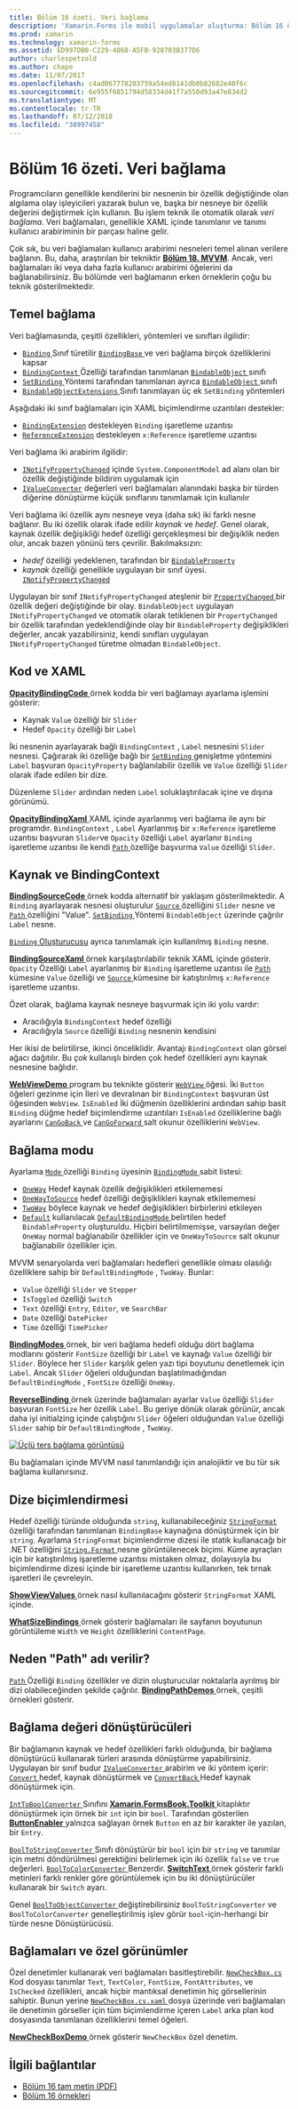 ```yaml
---
title: Bölüm 16 özeti. Veri bağlama
description: 'Xamarin.Forms ile mobil uygulamalar oluşturma: Bölüm 16 özeti. Veri bağlama'
ms.prod: xamarin
ms.technology: xamarin-forms
ms.assetid: ED997DB0-C229-4868-A5FB-928703B377D6
author: charlespetzold
ms.author: chape
ms.date: 11/07/2017
ms.openlocfilehash: c4ad067778203759a54ed8141db0b82602e40f6c
ms.sourcegitcommit: 6e955f6851794d58334d41f7a550d93a47e834d2
ms.translationtype: MT
ms.contentlocale: tr-TR
ms.lasthandoff: 07/12/2018
ms.locfileid: "38997458"
---
```

# <a name="summary-of-chapter-16-data-binding"></a>Bölüm 16 özeti. Veri bağlama

Programcıların genellikle kendilerini bir nesnenin bir özellik değiştiğinde olan algılama olay işleyicileri yazarak bulun ve, başka bir nesneye bir özellik değerini değiştirmek için kullanın. Bu işlem teknik ile otomatik olarak *veri bağlama*. Veri bağlamaları, genellikle XAML içinde tanımlanır ve tanımı kullanıcı arabiriminin bir parçası haline gelir.

Çok sık, bu veri bağlamaları kullanıcı arabirimi nesneleri temel alınan verilere bağlanın. Bu, daha, araştırılan bir tekniktir [ **Bölüm 18. MVVM**](chapter18.md). Ancak, veri bağlamaları iki veya daha fazla kullanıcı arabirimi öğelerini da bağlanabilirsiniz. Bu bölümde veri bağlamanın erken örneklerin çoğu bu teknik gösterilmektedir.

## <a name="binding-basics"></a>Temel bağlama

Veri bağlamasında, çeşitli özellikleri, yöntemleri ve sınıfları ilgilidir:

- [ `Binding` ](xref:Xamarin.Forms.Binding) Sınıf türetilir [ `BindingBase` ](xref:Xamarin.Forms.BindingBase) ve veri bağlama birçok özelliklerini kapsar
- [ `BindingContext` ](xref:Xamarin.Forms.BindableObject.BindingContext) Özelliği tarafından tanımlanan [ `BindableObject` ](xref:Xamarin.Forms.BindableObject) sınıfı
- [ `SetBinding` ](xref:Xamarin.Forms.BindableObject.SetBinding(Xamarin.Forms.BindableProperty,Xamarin.Forms.BindingBase)) Yöntemi tarafından tanımlanan ayrıca [ `BindableObject` ](xref:Xamarin.Forms.BindableObject) sınıfı
- [ `BindableObjectExtensions` ](xref:Xamarin.Forms.BindableObjectExtensions) Sınıfı tanımlayan üç ek `SetBinding` yöntemleri

Aşağıdaki iki sınıf bağlamaları için XAML biçimlendirme uzantıları destekler:

- [`BindingExtension`](xref:Xamarin.Forms.Xaml.BindingExtension) destekleyen `Binding` işaretleme uzantısı
- [`ReferenceExtension`](xref:Xamarin.Forms.Xaml.ReferenceExtension) destekleyen `x:Reference` işaretleme uzantısı

Veri bağlama iki arabirim ilgilidir:

- [`INotifyPropertyChanged`](xref:System.ComponentModel.INotifyPropertyChanged) içinde `System.ComponentModel` ad alanı olan bir özellik değiştiğinde bildirim uygulamak için
- [`IValueConverter`](xref:Xamarin.Forms.IValueConverter) değerleri veri bağlamaları alanındaki başka bir türden diğerine dönüştürme küçük sınıflarını tanımlamak için kullanılır

Veri bağlama iki özellik aynı nesneye veya (daha sık) iki farklı nesne bağlanır. Bu iki özellik olarak ifade edilir *kaynak* ve *hedef*. Genel olarak, kaynak özellik değişikliği hedef özelliği gerçekleşmesi bir değişiklik neden olur, ancak bazen yönünü ters çevrilir. Bakılmaksızın:

- *hedef* özelliği yedeklenen, tarafından bir [`BindableProperty`](xref:Xamarin.Forms.BindableProperty)
- *kaynak* özelliği genellikle uygulayan bir sınıf üyesi. [`INotifyPropertyChanged`](xref:System.ComponentModel.INotifyPropertyChanged)

Uygulayan bir sınıf `INotifyPropertyChanged` ateşlenir bir [ `PropertyChanged` ](xref:System.ComponentModel.INotifyPropertyChanged.PropertyChanged) bir özellik değeri değiştiğinde bir olay. `BindableObject` uygulayan `INotifyPropertyChanged` ve otomatik olarak tetiklenen bir `PropertyChanged` bir özellik tarafından yedeklendiğinde olay bir `BindableProperty` değişiklikleri değerler, ancak yazabilirsiniz, kendi sınıfları uygulayan `INotifyPropertyChanged` türetme olmadan `BindableObject`.

## <a name="code-and-xaml"></a>Kod ve XAML

[ **OpacityBindingCode** ](https://github.com/xamarin/xamarin-forms-book-samples/tree/master/Chapter16/OpacityBindingCode) örnek kodda bir veri bağlamayı ayarlama işlemini gösterir:

- Kaynak `Value` özelliği bir `Slider`
- Hedef `Opacity` özelliği bir `Label`

İki nesnenin ayarlayarak bağlı `BindingContext` , `Label` nesnesini `Slider` nesnesi. Çağırarak iki özelliğe bağlı bir [ `SetBinding` ](xref:Xamarin.Forms.BindableObjectExtensions.SetBinding*) genişletme yöntemini `Label` başvuran `OpacityProperty` bağlanılabilir özellik ve `Value` özelliği `Slider` olarak ifade edilen bir dize.

Düzenleme `Slider` ardından neden `Label` soluklaştırılacak içine ve dışına görünümü.

[ **OpacityBindingXaml** ](https://github.com/xamarin/xamarin-forms-book-samples/tree/master/Chapter16/OpacityBindingXaml) XAML içinde ayarlanmış veri bağlama ile aynı bir programdır. `BindingContext` , `Label` Ayarlanmış bir `x:Reference` işaretleme uzantısı başvuran `Slider`ve `Opacity` özelliği `Label` ayarlanır `Binding` işaretleme uzantısı ile kendi [ `Path` ](xref:Xamarin.Forms.Binding.Path) özelliğe başvurma `Value` özelliği `Slider`.

## <a name="source-and-bindingcontext"></a>Kaynak ve BindingContext

[ **BindingSourceCode** ](https://github.com/xamarin/xamarin-forms-book-samples/tree/master/Chapter16/BindingSourceCode) örnek kodda alternatif bir yaklaşım gösterilmektedir. A `Binding` ayarlayarak nesnesi oluşturulur [ `Source` ](xref:Xamarin.Forms.Binding.Source) özelliğini `Slider` nesne ve [ `Path` ](xref:Xamarin.Forms.Binding.Path) özelliğini "Value". [ `SetBinding` ](xref:Xamarin.Forms.BindableObject.SetBinding(Xamarin.Forms.BindableProperty,Xamarin.Forms.BindingBase)) Yöntemi `BindableObject` üzerinde çağrılır `Label` nesne.

[ `Binding` Oluşturucusu](xref:Xamarin.Forms.Binding.%23ctor(System.String,Xamarin.Forms.BindingMode,Xamarin.Forms.IValueConverter,System.Object,System.String,System.Object)) ayrıca tanımlamak için kullanılmış `Binding` nesne.

[ **BindingSourceXaml** ](https://github.com/xamarin/xamarin-forms-book-samples/tree/master/Chapter16/BindingSourceXaml) örnek karşılaştırılabilir teknik XAML içinde gösterir. `Opacity` Özelliği `Label` ayarlanmış bir `Binding` işaretleme uzantısı ile [ `Path` ](xref:Xamarin.Forms.Binding.Path) kümesine `Value` özelliği ve [ `Source` ](xref:Xamarin.Forms.Binding.Source) kümesine bir katıştırılmış `x:Reference` işaretleme uzantısı.

Özet olarak, bağlama kaynak nesneye başvurmak için iki yolu vardır:

- Aracılığıyla `BindingContext` hedef özelliği
- Aracılığıyla `Source` özelliği `Binding` nesnenin kendisini

Her ikisi de belirtilirse, ikinci önceliklidir. Avantajı `BindingContext` olan görsel ağacı dağıtılır. Bu *çok* kullanışlı birden çok hedef özellikleri aynı kaynak nesnesine bağlıdır.

[ **WebViewDemo** ](https://github.com/xamarin/xamarin-forms-book-samples/tree/master/Chapter16/WebViewDemo) program bu teknikte gösterir [ `WebView` ](xref:Xamarin.Forms.WebView) öğesi. İki `Button` öğeleri gezinme için İleri ve devralınan bir `BindingContext` başvuran üst öğesinden `WebView`. `IsEnabled` İki düğmenin özelliklerini ardından sahip basit `Binding` düğme hedef biçimlendirme uzantıları `IsEnabled` özelliklerine bağlı ayarlarını [ `CanGoBack` ](xref:Xamarin.Forms.WebView.CanGoBack) ve [ `CanGoForward` ](xref:Xamarin.Forms.WebView.CanGoForward) salt okunur özelliklerini `WebView`.

## <a name="the-binding-mode"></a>Bağlama modu

Ayarlama [ `Mode` ](xref:Xamarin.Forms.BindingBase.Mode) özelliği `Binding` üyesinin [ `BindingMode` ](xref:Xamarin.Forms.BindingMode) sabit listesi:

- [`OneWay`](xref:Xamarin.Forms.BindingMode.OneWay) Hedef kaynak özellik değişiklikleri etkilememesi
- [`OneWayToSource`](xref:Xamarin.Forms.BindingMode.OneWayToSource) hedef özelliği değişiklikleri kaynak etkilememesi
- [`TwoWay`](xref:Xamarin.Forms.BindingMode.TwoWay) böylece kaynak ve hedef değişiklikleri birbirlerini etkileyen
- [`Default`](xref:Xamarin.Forms.BindingMode.Default) kullanılacak [ `DefaultBindingMode` ](xref:Xamarin.Forms.BindableProperty.DefaultBindingMode) belirtilen hedef `BindableProperty` oluşturuldu. Hiçbiri belirtilmemişse, varsayılan değer `OneWay` normal bağlanabilir özellikler için ve `OneWayToSource` salt okunur bağlanabilir özellikler için.

MVVM senaryolarda veri bağlamaları hedefleri genellikle olması olasılığı özelliklere sahip bir `DefaultBindingMode` , `TwoWay`. Bunlar:

- `Value` özelliği `Slider` ve `Stepper`
- `IsToggled` özelliği `Switch`
- `Text` özelliği `Entry`, `Editor`, ve `SearchBar`
- `Date` özelliği `DatePicker`
- `Time` özelliği `TimePicker`

[ **BindingModes** ](https://github.com/xamarin/xamarin-forms-book-samples/tree/master/Chapter16/BindingModes) örnek, bir veri bağlama hedefi olduğu dört bağlama modlarını gösterir `FontSize` özelliği bir `Label` ve kaynağı `Value` özelliği bir `Slider`. Böylece her `Slider` karşılık gelen yazı tipi boyutunu denetlemek için `Label`. Ancak `Slider` öğeleri olduğundan başlatılmadığından `DefaultBindingMode` , `FontSize` özelliği `OneWay`.

[ **ReverseBinding** ](https://github.com/xamarin/xamarin-forms-book-samples/tree/master/Chapter16/ReverseBinding) örnek üzerinde bağlamaları ayarlar `Value` özelliği `Slider` başvuran `FontSize` her özellik `Label`. Bu geriye dönük olarak görünür, ancak daha iyi initialzing içinde çalıştığını `Slider` öğeleri olduğundan `Value` özelliği `Slider` sahip bir `DefaultBindingMode` , `TwoWay`.

[![Üçlü ters bağlama görüntüsü](images/ch16fg06-small.png "ters bağlama")](images/ch16fg06-large.png#lightbox "ters bağlama")

Bu bağlamaları içinde MVVM nasıl tanımlandığı için analojiktir ve bu tür sık bağlama kullanırsınız.

## <a name="string-formatting"></a>Dize biçimlendirmesi

Hedef özelliği türünde olduğunda `string`, kullanabileceğiniz [ `StringFormat` ](xref:Xamarin.Forms.BindingBase.StringFormat) özelliği tarafından tanımlanan `BindingBase` kaynağına dönüştürmek için bir `string`. Ayarlama `StringFormat` biçimlendirme dizesi ile statik kullanacağı bir .NET özelliğini [ `String.Format` ](xref:System.String.Format(System.String,System.Object)) nesne görüntülenecek biçimi. Küme ayraçları için bir katıştırılmış işaretleme uzantısı mistaken olmaz, dolayısıyla bu biçimlendirme dizesi içinde bir işaretleme uzantısı kullanırken, tek tırnak işaretleri ile çevreleyin.

[ **ShowViewValues** ](https://github.com/xamarin/xamarin-forms-book-samples/tree/master/Chapter16/ShowViewValues) örnek nasıl kullanılacağını gösterir `StringFormat` XAML içinde.

[ **WhatSizeBindings** ](https://github.com/xamarin/xamarin-forms-book-samples/tree/master/Chapter16/WhatSizeBindings) örnek gösterir bağlamaları ile sayfanın boyutunun görüntüleme `Width` ve `Height` özelliklerini `ContentPage`.

## <a name="why-is-it-called-path"></a>Neden "Path" adı verilir?

[ `Path` ](xref:Xamarin.Forms.Binding.Path) Özelliği `Binding` özellikler ve dizin oluşturucular noktalarla ayrılmış bir dizi olabileceğinden şekilde çağrılır. [ **BindingPathDemos** ](https://github.com/xamarin/xamarin-forms-book-samples/tree/master/Chapter16/BindingPathDemos) örnek, çeşitli örnekleri gösterir.

## <a name="binding-value-converters"></a>Bağlama değeri dönüştürücüleri

Bir bağlamanın kaynak ve hedef özellikleri farklı olduğunda, bir bağlama dönüştürücü kullanarak türleri arasında dönüştürme yapabilirsiniz. Uygulayan bir sınıf budur [ `IValueConverter` ](xref:Xamarin.Forms.IValueConverter) arabirim ve iki yöntem içerir: [ `Convert` ](xref:Xamarin.Forms.IValueConverter.Convert(System.Object,System.Type,System.Object,System.Globalization.CultureInfo)) hedef, kaynak dönüştürmek ve [ `ConvertBack` ](xref:Xamarin.Forms.IValueConverter.ConvertBack(System.Object,System.Type,System.Object,System.Globalization.CultureInfo)) Hedef kaynak dönüştürmek için.

[ `IntToBoolConverter` ](https://github.com/xamarin/xamarin-forms-book-samples/blob/master/Libraries/Xamarin.FormsBook.Toolkit/Xamarin.FormsBook.Toolkit/IntToBoolConverter.cs) Sınıfını [ **Xamarin.FormsBook.Toolkit** ](https://github.com/xamarin/xamarin-forms-book-samples/tree/master/Libraries/Xamarin.FormsBook.Toolkit) kitaplıktır dönüştürmek için örnek bir `int` için bir `bool`. Tarafından gösterilen [ **ButtonEnabler** ](https://github.com/xamarin/xamarin-forms-book-samples/tree/master/Chapter16/ButtonEnabler) yalnızca sağlayan örnek `Button` en az bir karakter ile yazılan, bir `Entry`.

[ `BoolToStringConverter` ](https://github.com/xamarin/xamarin-forms-book-samples/blob/master/Libraries/Xamarin.FormsBook.Toolkit/Xamarin.FormsBook.Toolkit/BoolToStringConverter.cs) Sınıfı dönüştürür bir `bool` için bir `string` ve tanımlar için metni döndürülmesi gerektiğini belirlemek için iki özellik `false` ve `true` değerleri.
[ `BoolToColorConverter` ](https://github.com/xamarin/xamarin-forms-book-samples/blob/master/Libraries/Xamarin.FormsBook.Toolkit/Xamarin.FormsBook.Toolkit/BoolToColorConverter.cs) Benzerdir. [ **SwitchText** ](https://github.com/xamarin/xamarin-forms-book-samples/tree/master/Chapter16/SwitchText) örnek gösterir farklı metinleri farklı renkler göre görüntülemek için bu iki dönüştürücüler kullanarak bir `Switch` ayarı.

Genel [ `BoolToObjectConverter` ](https://github.com/xamarin/xamarin-forms-book-samples/blob/master/Libraries/Xamarin.FormsBook.Toolkit/Xamarin.FormsBook.Toolkit/BoolToObjectConverter.cs) değiştirebilirsiniz `BoolToStringConverter` ve `BoolToColorConverter` genelleştirilmiş işlev görür `bool`-için-herhangi bir türde nesne Dönüştürücüsü.

## <a name="bindings-and-custom-views"></a>Bağlamaları ve özel görünümler

Özel denetimler kullanarak veri bağlamaları basitleştirebilir. [ `NewCheckBox.cs` ](https://github.com/xamarin/xamarin-forms-book-samples/blob/master/Libraries/Xamarin.FormsBook.Toolkit/Xamarin.FormsBook.Toolkit/NewCheckBox.xaml.cs) Kod dosyası tanımlar `Text`, `TextColor`, `FontSize`, `FontAttributes`, ve `IsChecked` özellikleri, ancak hiçbir mantıksal denetimin hiç görsellerinin sahiptir.
Bunun yerine [ `NewCheckBox.cs.xaml` ](https://github.com/xamarin/xamarin-forms-book-samples/blob/master/Libraries/Xamarin.FormsBook.Toolkit/Xamarin.FormsBook.Toolkit/NewCheckBox.xaml) dosya üzerinde veri bağlamaları ile denetimin görseller için tüm biçimlendirme içeren `Label` arka plan kod dosyasında tanımlanan özelliklerini temel öğeleri.

[ **NewCheckBoxDemo** ](https://github.com/xamarin/xamarin-forms-book-samples/tree/master/Chapter16/NewCheckBoxDemo) örnek gösterir `NewCheckBox` özel denetim.



## <a name="related-links"></a>İlgili bağlantılar

- [Bölüm 16 tam metin (PDF)](https://download.xamarin.com/developer/xamarin-forms-book/XamarinFormsBook-Ch16-Apr2016.pdf)
- [Bölüm 16 örnekleri](https://github.com/xamarin/xamarin-forms-book-samples/tree/master/Chapter16)
